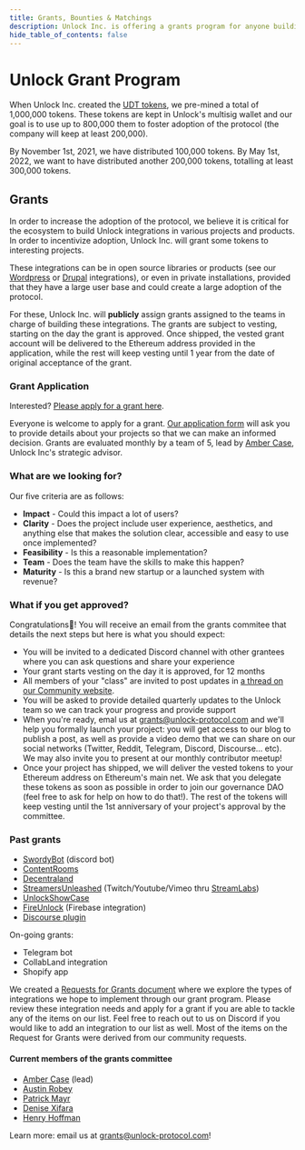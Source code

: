 ```yaml
---
title: Grants, Bounties & Matchings
description: Unlock Inc. is offering a grants program for anyone building interesting and useful integrations of the protocol
hide_table_of_contents: false
---
```


# Unlock Grant Program

When Unlock Inc. created the [UDT tokens](/governance/the-unlock-token/), we pre-mined a total of 1,000,000 tokens. These tokens are kept in Unlock's multisig wallet and our goal is to use up to 800,000 them to foster adoption of the protocol (the company will keep at least 200,000).

By November 1st, 2021, we have distributed 100,000 tokens. By May 1st, 2022, we want to have distributed another 200,000 tokens, totalling at least 300,000 tokens.

## Grants

In order to increase the adoption of the protocol, we believe it is critical for the ecosystem to build Unlock integrations in various projects and products. In order to incentivize adoption, Unlock Inc. will grant some tokens to interesting projects.

These integrations can be in open source libraries or products (see our [Wordpress](https://unlock-protocol.com/guides/guide-to-the-unlock-protocol-wordpress-plugin/) or [Drupal](../move-to-guides/plugins-and-integrations/drupal-plugin.md) integrations), or even in private installations, provided that they have a large user base and could create a large adoption of the protocol.

For these, Unlock Inc. will **publicly** assign grants assigned to the teams in charge of building these integrations. The grants are subject to vesting, starting on the day the grant is approved. Once shipped, the vested grant account will be delivered to the Ethereum address provided in the application, while the rest will keep vesting until 1 year from the date of original acceptance of the grant.

### Grant Application

Interested? [Please apply for a grant here](https://share.hsforms.com/1gAdLgNOESNCWJ9bJxCUAMwbvg22).

Everyone is welcome to apply for a grant. [Our application form](https://share.hsforms.com/1gAdLgNOESNCWJ9bJxCUAMwbvg22) will ask you to provide details about your projects so that we can make an informed decision. Grants are evaluated monthly by a team of 5, lead by [Amber Case](https://twitter.com/caseorganic), Unlock Inc's strategic advisor.

### What are we looking for?

Our five criteria are as follows:

- **Impact** - Could this impact a lot of users?
- **Clarity** - Does the project include user experience, aesthetics, and anything else that makes the solution clear, accessible and easy to use once implemented?
- **Feasibility** - Is this a reasonable implementation?
- **Team** - Does the team have the skills to make this happen?
- **Maturity** - Is this a brand new startup or a launched system with revenue?

### What if you get approved?

Congratulations🎉! You will receive an email from the grants commitee that details the next steps but here is what you should expect:

- You will be invited to a dedicated Discord channel with other grantees where you can ask questions and share your experience
- Your grant starts vesting on the day it is approved, for 12 months
- All members of your "class" are invited to post updates in [a thread on our Community website](https://unlock.community/c/grantees/13).
- You will be asked to provide detailed quarterly updates to the Unlock team so we can track your progress and provide support
- When you're ready, emal us at grants@unlock-protocol.com and we'll help you formally launch your project: you will get access to our blog to publish a post, as well as provide a video demo that we can share on our social networks (Twitter, Reddit, Telegram, Discord, Discourse... etc). We may also invite you to present at our monthly contributor meetup!
- Once your project has shipped, we will deliver the vested tokens to your Ethereum address on Ethereum's main net. We ask that you delegate these tokens as soon as possible in order to join our governance DAO (feel free to ask for help on how to do that!). The rest of the tokens will keep vesting until the 1st anniversary of your project's approval by the committee.

### Past grants

- [SwordyBot](https://swordybot.com) (discord bot)
- [ContentRooms](https://contentrooms.com)
- [Decentraland](https://unlock-protocol.com/blog/decentraland)
- [StreamersUnleashed](https://streamersunleashed.com) (Twitch/Youtube/Vimeo thru [StreamLabs](https://streamlabs.com))
- [UnlockShowCase](https://www.unlockshowcase.com)
- [FireUnlock](https://unlock-protocol.com/blog/firebase-integration) (Firebase integration)
- [Discourse plugin](https://unlock-protocol.com/blog/discourse-plugin)

On-going grants:

- Telegram bot
- CollabLand integration
- Shopify app

We created a [Requests for Grants document](https://www.notion.so/unlockprotocol/Request-for-Grants-9aac49be49124e70a88543bc79748555) where we explore the types of integrations we hope to implement through our grant program. Please review these integration needs and apply for a grant if you are able to tackle any of the items on our list. Feel free to reach out to us on Discord if you would like to add an integration to our list as well. Most of the items on the Request for Grants were derived from our community requests.

#### Current members of the grants committee

- [Amber Case](https://twitter.com/caseorganic) (lead)
- [Austin Robey](https://twitter.com/austinrobey_?)
- [Patrick Mayr](https://medium.com/@patrickmayr)
- [Denise Xifara](https://www.gmgventures.co/team/denise-xifara/)
- [Henry Hoffman](https://twitter.com/henryhoffman)

Learn more: email us at [grants@unlock-protocol.com](mailto:grants@unlock-protocol.com)!
